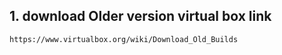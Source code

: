 ## 1. download Older version virtual box link

```bash
https://www.virtualbox.org/wiki/Download_Old_Builds
```